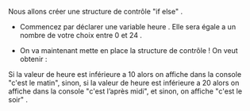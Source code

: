 Nous allons créer une structure de contrôle "if else" .

* Commencez par déclarer une variable heure .
Elle sera égale a un nombre de votre choix entre 0 et 24 .

* On va maintenant mette en place la structure de
contrôle !
On veut obtenir :

 Si la valeur de heure est inférieure a 10 alors on affiche dans la console "c'est le matin",
 sinon, si la valeur de heure est inférieure a 20 alors on affiche dans la console "c'est l’après midi",
 et sinon, on affiche "c'est le soir" .
